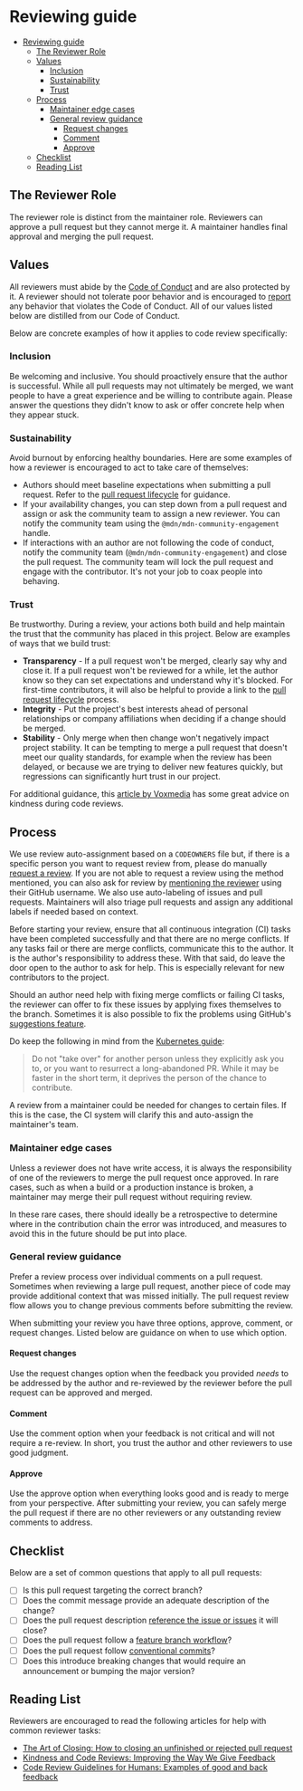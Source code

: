 # Reviewing guide

- [Reviewing guide](#reviewing-guide)
  - [The Reviewer Role](#the-reviewer-role)
  - [Values](#values)
    - [Inclusion](#inclusion)
    - [Sustainability](#sustainability)
    - [Trust](#trust)
  - [Process](#process)
    - [Maintainer edge cases](#maintainer-edge-cases)
    - [General review guidance](#general-review-guidance)
      - [Request changes](#request-changes)
      - [Comment](#comment)
      - [Approve](#approve)
  - [Checklist](#checklist)
  - [Reading List](#reading-list)

## The Reviewer Role

The reviewer role is distinct from the maintainer role. Reviewers can approve a pull request but they cannot merge it. A maintainer handles final approval and merging the pull request.

## Values

All reviewers must abide by the [Code of Conduct](CODE_OF_CONDUCT.md) and are also protected by it. A reviewer should not tolerate poor behavior and is encouraged to [report](CODE_OF_CONDUCT.md#enforcement) any behavior that violates the Code of Conduct. All of our values listed below are distilled from our Code of Conduct.

Below are concrete examples of how it applies to code review specifically:

### Inclusion

Be welcoming and inclusive. You should proactively ensure that the author is successful. While all pull requests may not ultimately be merged, we want people to have a great experience and be willing to contribute again. Please answer the questions they didn't know to ask or offer concrete help when they appear stuck.

### Sustainability

Avoid burnout by enforcing healthy boundaries. Here are some examples of how a reviewer is encouraged to act to take care of themselves:

- Authors should meet baseline expectations when submitting a pull request. Refer to the [pull request lifecycle](CONTRIBUTING.md#pull-request-lifecycle) for guidance.
- If your availability changes, you can step down from a pull request and assign or ask the community team to assign a new reviewer. You can notify the community team using the `@mdn/mdn-community-engagement` handle.
- If interactions with an author are not following the code of conduct, notify the community team (`@mdn/mdn-community-engagement`) and close the pull request. The community team will lock the pull request and engage with the contributor. It's not your job to coax people into behaving.

### Trust

Be trustworthy. During a review, your actions both build and help maintain the trust that the community has placed in this project. Below are examples of ways that we build trust:

- **Transparency** - If a pull request won't be merged, clearly say why and close it. If a pull request won't be reviewed for a while, let the author know so they can set expectations and understand why it's blocked. For first-time contributors, it will also be helpful to provide a link to the [pull request lifecycle](CONTRIBUTING.md#pull-request-lifecycle) process.
- **Integrity** - Put the project's best interests ahead of personal relationships or company affiliations when deciding if a change should be merged.
- **Stability** - Only merge when then change won't negatively impact project stability. It can be tempting to merge a pull request that doesn't meet our quality standards, for example when the review has been delayed, or because we are trying to deliver new features quickly, but regressions can significantly hurt trust in our project.

For additional guidance, this [article by Voxmedia](https://product.voxmedia.com/2018/8/21/17549400/kindness-and-code-reviews-improving-the-way-we-give-feedback) has some great advice on kindness during code reviews.

## Process

We use review auto-assignment based on a `CODEOWNERS` file but, if there is a specific person you want to request review from, please do manually [request a review](https://docs.github.com/en/pull-requests/collaborating-with-pull-requests/proposing-changes-to-your-work-with-pull-requests/requesting-a-pull-request-review). If you are not able to request a review using the method mentioned, you can also ask for review by [mentioning the reviewer](https://docs.github.com/en/get-started/writing-on-github/getting-started-with-writing-and-formatting-on-github/basic-writing-and-formatting-syntax#mentioning-people-and-teams) using their GitHub username. We also use auto-labeling of issues and pull requests. Maintainers will also triage pull requests and assign any additional labels if needed based on context.

Before starting your review, ensure that all continuous integration (CI) tasks have been completed successfully and that there are no merge conflicts. If any tasks fail or there are merge conflicts, communicate this to the author. It is the author's responsibility to address these. With that said, do leave the door open to the author to ask for help. This is especially relevant for new contributors to the project.

Should an author need help with fixing merge comflicts or failing CI tasks, the reviewer can offer to fix these issues by applying fixes themselves to the branch. Sometimes it is also possible to fix the problems using GitHub's [suggestions feature](https://docs.github.com/en/pull-requests/collaborating-with-pull-requests/reviewing-changes-in-pull-requests/incorporating-feedback-in-your-pull-request).

Do keep the following in mind from the [Kubernetes guide](https://kubernetes.io/docs/contribute/review/for-approvers/):

> Do not "take over" for another person unless they explicitly ask you to, or you want to resurrect a long-abandoned PR. While it may be faster in the short term, it deprives the person of the chance to contribute.

A review from a maintainer could be needed for changes to certain files. If this is the case, the CI system will clarify this and auto-assign the maintainer's team.

### Maintainer edge cases

Unless a reviewer does not have write access, it is always the responsibility of one of the reviewers to merge the pull request once approved. In rare cases, such as when a build or a production instance is broken, a maintainer may merge their pull request without requiring review.

In these rare cases, there should ideally be a retrospective to determine where in the contribution chain the error was introduced, and measures to avoid this in the future should be put into place.

### General review guidance

Prefer a review process over individual comments on a pull request. Sometimes when reviewing a large pull request, another piece of code may provide additional context that was missed initially. The pull request review flow allows you to change previous comments before submitting the review.

When submitting your review you have three options, approve, comment, or request changes. Listed below are guidance on when to use which option.

#### Request changes

Use the request changes option when the feedback you provided _needs_ to be addressed by the author and re-reviewed by the reviewer before the pull request can be approved and merged.

#### Comment

Use the comment option when your feedback is not critical and will not require a re-review. In short, you trust the author and other reviewers to use good judgment.

#### Approve

Use the approve option when everything looks good and is ready to merge from your perspective. After submitting your review, you can safely merge the pull request if there are no other reviewers or any outstanding review comments to address.

## Checklist

Below are a set of common questions that apply to all pull requests:

- [ ] Is this pull request targeting the correct branch?
- [ ] Does the commit message provide an adequate description of the change?
- [ ] Does the pull request description [reference the issue or issues](https://docs.github.com/en/issues/tracking-your-work-with-issues/linking-a-pull-request-to-an-issue#linking-a-pull-request-to-an-issue-using-a-keyword) it will close?
- [ ] Does the pull request follow a [feature branch workflow](https://www.atlassian.com/git/tutorials/comparing-workflows/feature-branch-workflow)?
- [ ] Does the pull request follow [conventional commits](https://www.conventionalcommits.org)?
- [ ] Does this introduce breaking changes that would require an announcement or bumping the major version?

## Reading List

Reviewers are encouraged to read the following articles for help with common reviewer tasks:

- [The Art of Closing: How to closing an unfinished or rejected pull request](https://blog.jessfraz.com/post/the-art-of-closing/)
- [Kindness and Code Reviews: Improving the Way We Give Feedback](https://product.voxmedia.com/2018/8/21/17549400/kindness-and-code-reviews-improving-the-way-we-give-feedback)
- [Code Review Guidelines for Humans: Examples of good and back feedback](https://phauer.com/2018/code-review-guidelines/#code-reviews-guidelines-for-the-reviewer)
